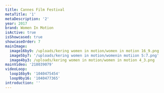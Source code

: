 ```yaml
---
title: Cannes Film Festival
metaTitle: '1'
metaDescription: '2'
year: 2017
brand: Women In Motion
isActive: true
isShowcased: true
showcaseOrder: 7
mainImage:
  image16by9: /uploads/kering women in motion/women in motion 16_9.png
  image5by7: '/uploads/kering women in motion/womenin motiion 5:7.png'
  image4by3: /uploads/kering women in motion/women in motion 4_3.png
mainVideo: '218039079'
videoLoop:
  loop16by9: '1040475454'
  loop9by16: '1040477365'
introduction: ''
---
```


